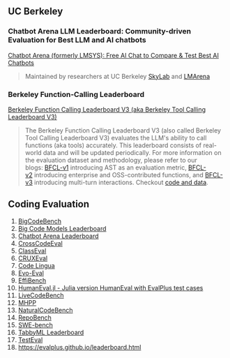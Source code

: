 ## UC Berkeley

### **Chatbot Arena LLM Leaderboard: Community-driven Evaluation for Best LLM and AI chatbots**

[Chatbot Arena (formerly LMSYS): Free AI Chat to Compare & Test Best AI Chatbots](https://lmarena.ai/?leaderboard)

> Maintained by researchers at UC Berkeley [SkyLab](https://sky.cs.berkeley.edu/) and [LMArena](https://blog.lmarena.ai/about/)
> 

### **Berkeley Function-Calling Leaderboard**

[Berkeley Function Calling Leaderboard V3 (aka Berkeley Tool Calling Leaderboard V3)](https://gorilla.cs.berkeley.edu/leaderboard.html)

> The Berkeley Function Calling Leaderboard V3 (also called Berkeley Tool Calling Leaderboard V3) evaluates the LLM's ability to call functions (aka tools) accurately. This leaderboard consists of real-world data and will be updated periodically. For more information on the evaluation dataset and methodology, please refer to our blogs: [BFCL-v1](https://gorilla.cs.berkeley.edu/blogs/8_berkeley_function_calling_leaderboard.html) introducing AST as an evaluation metric, [BFCL-v2](https://gorilla.cs.berkeley.edu/blogs/12_bfcl_v2_live.html) introducing enterprise and OSS-contributed functions, and [BFCL-v3](https://gorilla.cs.berkeley.edu/blogs/13_bfcl_v3_multi_turn.html) introducing multi-turn interactions. Checkout [code and data](https://github.com/ShishirPatil/gorilla/tree/main/berkeley-function-call-leaderboard).
> 

## Coding Evaluation

1. [BigCodeBench](https://bigcode-bench.github.io/)
2. [Big Code Models Leaderboard](https://huggingface.co/spaces/bigcode/bigcode-models-leaderboard)
3. [Chatbot Arena Leaderboard](https://huggingface.co/spaces/lmsys/chatbot-arena-leaderboard)
4. [CrossCodeEval](https://github.com/amazon-science/cceval)
5. [ClassEval](https://fudanselab-classeval.github.io/)
6. [CRUXEval](https://crux-eval.github.io/leaderboard.html)
7. [Code Lingua](https://codetlingua.github.io/leaderboard.html)
8. [Evo-Eval](https://evo-eval.github.io/)
9. [EffiBench](https://huggingface.co/spaces/EffiBench/effibench-leaderboard)
10. [HumanEval.jl - Julia version HumanEval with EvalPlus test cases](https://github.com/01-ai/HumanEval.jl)
11. [LiveCodeBench](https://livecodebench.github.io/leaderboard.html)
12. [MHPP](https://sparksofagi.github.io/MHPP/)
13. [NaturalCodeBench](https://github.com/THUDM/NaturalCodeBench)
14. [RepoBench](https://github.com/Leolty/repobench)
15. [SWE-bench](https://www.swebench.com/)
16. [TabbyML Leaderboard](https://leaderboard.tabbyml.com/)
17. [TestEval](https://llm4softwaretesting.github.io/)
18. https://evalplus.github.io/leaderboard.html